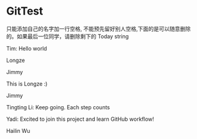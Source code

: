 # GitTest

只能添加自己的名字加一行空格, 不能预先留好别人空格,下面的是可以随意删除的。如果最后一位同学，请删除剩下的 Today string

Tim: Hello world

Longze

Jimmy

This is Longze :)

Jimmy

Tingting Li: Keep going. Each step counts

Yadi: Excited to join this project and learn GitHub workflow!

Hailin Wu
